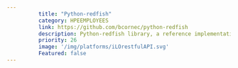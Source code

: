 ```yaml
---
          title: "Python-redfish"
          category: HPEEMPLOYEES
          link: https://github.com/bcornec/python-redfish
          description: Python-redfish library, a reference implementation to enable Python developers to communicate with the Redfish API. 
          priority: 26
          image: '/img/platforms/iLOrestfulAPI.svg'
          Featured: false
---
```

          